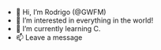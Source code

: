 - 👋 Hi, I’m Rodrigo (@GWFM)
- 👀 I’m interested in everything in the world!
- 🌱 I’m currently learning C.
- 📫 Leave a message
